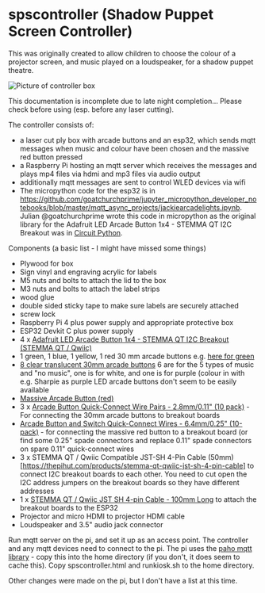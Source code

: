 # spscontroller (Shadow Puppet Screen Controller)
This was originally created to allow children to choose the colour of a projector screen, and music played on a loudspeaker, for a shadow puppet theatre. 

![Picture of controller box](https://github.com/JackiePease/spscontroller/tree/main/photos/outside_of_box.jpg?raw=true)

This documentation is incomplete due to late night completion... Please check before using (esp. before any laser cutting).

The controller consists of:
- a laser cut ply box with arcade buttons and an esp32, which sends mqtt messages when music and colour have been chosen and the massive red button pressed 
- a Raspberry Pi hosting an mqtt server which receives the messages and plays mp4 files via hdmi and mp3 files via audio output
- additionally mqtt messages are sent to control WLED devices via wifi
- The micropython code for the esp32 is in https://github.com/goatchurchprime/jupyter_micropython_developer_notebooks/blob/master/mqtt_async_projects/jackiearcadelights.ipynb. Julian @goatchurchprime wrote this code in micropython as the original library for the Adafruit LED Arcade Button 1x4 - STEMMA QT I2C Breakout was in [Circuit Python](https://github.com/adafruit/Adafruit_CircuitPython_seesaw).

Components (a basic list - I might have missed some things)
- Plywood for box
- Sign vinyl and engraving acrylic for labels
- M5 nuts and bolts to attach the lid to the box
- M3 nuts and bolts to attach the label strips
- wood glue
- double sided sticky tape to make sure labels are securely attached
- screw lock
- Raspberry Pi 4 plus power supply and appropriate protective box
- ESP32 Devkit C plus power supply
- 4 x [Adafruit LED Arcade Button 1x4 - STEMMA QT I2C Breakout (STEMMA QT / Qwiic)](https://thepihut.com/products/adafruit-led-arcade-button-1x4-stemma-qt-i2c-breakout-stemma-qt-qwiic)
- 1 green, 1 blue, 1 yellow, 1 red 30 mm arcade buttons e.g. [here for green](https://thepihut.com/products/arcade-button-30mm-translucent-green)
- [8 clear translucent 30mm arcade buttons](https://thepihut.com/products/arcade-button-30mm-translucent-clear) 6 are for the 5 types of music and "no music", one is for white, and one is for purple (colour in with e.g. Sharpie as purple LED arcade buttons don't seem to be 
easily available
- [Massive Arcade Button (red)](https://thepihut.com/products/massive-arcade-button-with-led-100mm-red)
- 3 x [Arcade Button Quick-Connect Wire Pairs - 2.8mm/0.11" (10 pack)](https://thepihut.com/products/arcade-button-quick-connect-wire-pairs-0-11-10-pack) - For connecting the 30mm arcade buttons to breakout boards
- [Arcade Button and Switch Quick-Connect Wires - 6.4mm/0.25" (10-pack)](https://thepihut.com/products/arcade-button-and-switch-quick-connect-wires-0-25-10-pack) - for connecting the massive red button to a breakout board (or find some 0.25" spade connectors and replace 0.11" spade connectors on spare 0.11" quick-connect wires
- 3 x STEMMA QT / Qwiic Compatible JST-SH 4-Pin Cable (50mm)[https://thepihut.com/products/stemma-qt-qwiic-jst-sh-4-pin-cable] to connect I2C breakout boards to each other. You need to cut open the I2C address jumpers on the breakout boards so they have different addresses
- 1 x [STEMMA QT / Qwiic JST SH 4-pin Cable - 100mm Long](https://thepihut.com/products/stemma-qt-qwiic-jst-sh-4-pin-cable-100mm-long) to attach the breakout boards to the ESP32
- Projector and micro HDMI to projector HDMI cable
- Loudspeaker and 3.5" audio jack connector

Run mqtt server on the pi, and set it up as an access point. The controller and any mqtt devices need to connect to the pi. 
The pi uses the [paho mqtt library](https://cdnjs.cloudflare.com/ajax/libs/paho-mqtt/1.1.0/paho-mqtt.js) - copy this into the home directory (if you don't, it does seem to cache this).
Copy spscontroller.html and runkiosk.sh to the home directory.

Other changes were made on the pi, but I don't have a list at this time.

